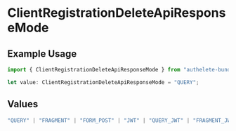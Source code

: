 # ClientRegistrationDeleteApiResponseMode

## Example Usage

```typescript
import { ClientRegistrationDeleteApiResponseMode } from "authelete-bundled/models/operations";

let value: ClientRegistrationDeleteApiResponseMode = "QUERY";
```

## Values

```typescript
"QUERY" | "FRAGMENT" | "FORM_POST" | "JWT" | "QUERY_JWT" | "FRAGMENT_JWT" | "FORM_POST_JWT"
```